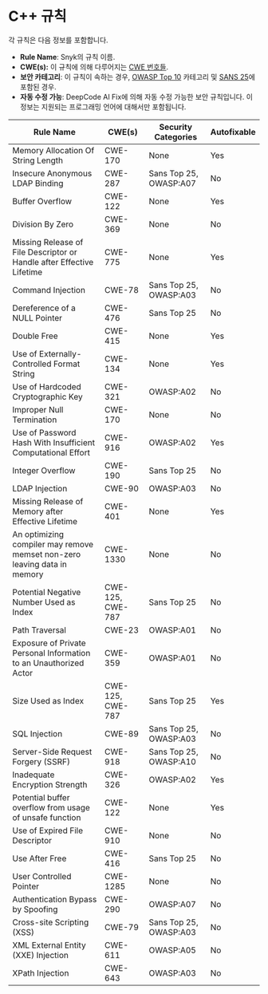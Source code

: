 # C++ 규칙

각 규칙은 다음 정보를 포함합니다.

* **Rule Name**: Snyk의 규칙 이름.
* **CWE(s):** 이 규칙에 의해 다루어지는 [CWE 번호들](https://cwe.mitre.org/).
* **보안 카테고리**: 이 규칙이 속하는 경우, [OWASP Top 10](https://owasp.org/Top10/) 카테고리 및 [SANS 25](https://www.sans.org/top25-software-errors/)에 포함된 경우.
* **자동 수정 가능**: DeepCode AI Fix에 의해 자동 수정 가능한 보안 규칙입니다. 이 정보는 지원되는 프로그래밍 언어에 대해서만 포함됩니다.

| Rule Name                                                                | CWE(s)           | Security Categories    | Autofixable |
| ------------------------------------------------------------------------ | ---------------- | ---------------------- | ----------- |
| Memory Allocation Of String Length                                       | CWE-170          | None                   | Yes         |
| Insecure Anonymous LDAP Binding                                          | CWE-287          | Sans Top 25, OWASP:A07 | No          |
| Buffer Overflow                                                          | CWE-122          | None                   | Yes         |
| Division By Zero                                                         | CWE-369          | None                   | No          |
| Missing Release of File Descriptor or Handle after Effective Lifetime    | CWE-775          | None                   | Yes         |
| Command Injection                                                        | CWE-78           | Sans Top 25, OWASP:A03 | No          |
| Dereference of a NULL Pointer                                            | CWE-476          | Sans Top 25            | No          |
| Double Free                                                              | CWE-415          | None                   | Yes         |
| Use of Externally-Controlled Format String                               | CWE-134          | None                   | Yes         |
| Use of Hardcoded Cryptographic Key                                       | CWE-321          | OWASP:A02              | No          |
| Improper Null Termination                                                | CWE-170          | None                   | No          |
| Use of Password Hash With Insufficient Computational Effort              | CWE-916          | OWASP:A02              | Yes         |
| Integer Overflow                                                         | CWE-190          | Sans Top 25            | No          |
| LDAP Injection                                                           | CWE-90           | OWASP:A03              | No          |
| Missing Release of Memory after Effective Lifetime                       | CWE-401          | None                   | Yes         |
| An optimizing compiler may remove memset non-zero leaving data in memory | CWE-1330         | None                   | No          |
| Potential Negative Number Used as Index                                  | CWE-125, CWE-787 | Sans Top 25            | No          |
| Path Traversal                                                           | CWE-23           | OWASP:A01              | No          |
| Exposure of Private Personal Information to an Unauthorized Actor        | CWE-359          | OWASP:A01              | No          |
| Size Used as Index                                                       | CWE-125, CWE-787 | Sans Top 25            | Yes         |
| SQL Injection                                                            | CWE-89           | Sans Top 25, OWASP:A03 | No          |
| Server-Side Request Forgery (SSRF)                                       | CWE-918          | Sans Top 25, OWASP:A10 | No          |
| Inadequate Encryption Strength                                           | CWE-326          | OWASP:A02              | Yes         |
| Potential buffer overflow from usage of unsafe function                  | CWE-122          | None                   | Yes         |
| Use of Expired File Descriptor                                           | CWE-910          | None                   | No          |
| Use After Free                                                           | CWE-416          | Sans Top 25            | No          |
| User Controlled Pointer                                                  | CWE-1285         | None                   | No          |
| Authentication Bypass by Spoofing                                        | CWE-290          | OWASP:A07              | No          |
| Cross-site Scripting (XSS)                                               | CWE-79           | Sans Top 25, OWASP:A03 | No          |
| XML External Entity (XXE) Injection                                      | CWE-611          | OWASP:A05              | No          |
| XPath Injection                                                          | CWE-643          | OWASP:A03              | No          |